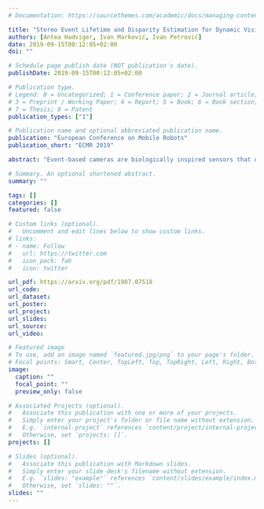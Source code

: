 ```yaml
---
# Documentation: https://sourcethemes.com/academic/docs/managing-content/

title: "Stereo Event Lifetime and Disparity Estimation for Dynamic Vision Sensors"
authors: [Antea Hadviger, Ivan Marković, Ivan Petrović]
date: 2019-09-15T00:12:05+02:00
doi: ""

# Schedule page publish date (NOT publication's date).
publishDate: 2019-09-15T00:12:05+02:00

# Publication type.
# Legend: 0 = Uncategorized; 1 = Conference paper; 2 = Journal article;
# 3 = Preprint / Working Paper; 4 = Report; 5 = Book; 6 = Book section;
# 7 = Thesis; 8 = Patent
publication_types: ["1"]

# Publication name and optional abbreviated publication name.
publication: "European Conference on Mobile Robots"
publication_short: "ECMR 2019"

abstract: "Event-based cameras are biologically inspired sensors that output asynchronous pixel-wise brightness changes in the scene called events. They have a high dynamic range and temporal resolution of a microsecond, opposed to standard cameras that output frames at fixed frame rates and suffer from motion blur. Forming stereo pairs of such cameras can open novel application possibilities, since for each event depth can be readily estimated; however, to fully exploit asynchronous nature of the sensor and avoid fixed time interval event accumulation, stereo event lifetime estimation should be employed. In this paper, we propose a novel method for event lifetime estimation of stereo event-cameras, allowing generation of sharp gradient images of events that serve as input to disparity estimation methods. Since a single brightness change triggers events in both event-camera sensors, we propose a method for single shot event lifetime and disparity estimation, with association via stereo matching. The proposed method is approximately twice as fast and more accurate than if lifetimes were estimated separately for each sensor and then stereo matched. Results are validated on real-world data through multiple stereo event-camera experiments."

# Summary. An optional shortened abstract.
summary: ""

tags: []
categories: []
featured: false

# Custom links (optional).
#   Uncomment and edit lines below to show custom links.
# links:
# - name: Follow
#   url: https://twitter.com
#   icon_pack: fab
#   icon: twitter

url_pdf: https://arxiv.org/pdf/1907.07518
url_code:
url_dataset:
url_poster:
url_project:
url_slides:
url_source:
url_video:

# Featured image
# To use, add an image named `featured.jpg/png` to your page's folder. 
# Focal points: Smart, Center, TopLeft, Top, TopRight, Left, Right, BottomLeft, Bottom, BottomRight.
image:
  caption: ""
  focal_point: ""
  preview_only: false

# Associated Projects (optional).
#   Associate this publication with one or more of your projects.
#   Simply enter your project's folder or file name without extension.
#   E.g. `internal-project` references `content/project/internal-project/index.md`.
#   Otherwise, set `projects: []`.
projects: []

# Slides (optional).
#   Associate this publication with Markdown slides.
#   Simply enter your slide deck's filename without extension.
#   E.g. `slides: "example"` references `content/slides/example/index.md`.
#   Otherwise, set `slides: ""`.
slides: ""
---
```

